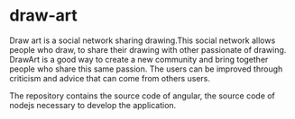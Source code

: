 # draw-art


Draw art is a social network sharing drawing.This social network allows people who draw, to share their drawing with other  passionate of drawing.
DrawArt is a good way to create a new community and bring together people who share this same passion. The users can be improved through criticism and advice that can come from others users.

The repository contains the source code of angular, the source code of nodejs necessary to develop the application.
